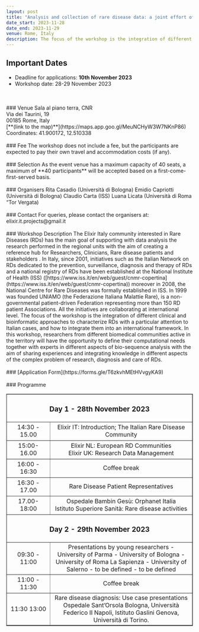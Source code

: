```yaml
---
layout: post
title: "Analysis and collection of rare disease data: a joint effort of biomedical and bioinformatics research communities."
date_start: 2023-11-28
date_end: 2023-11-29
venue: Rome, Italy
description: The focus of the workshop is the integration of different clinical and bioinformatic approaches to characterize RDs with a particular attention to Italian cases, and how to integrate them into an international framework. In this workshop, researchers from different biomedical communities active in the territory will have the opportunity to define their computational needs together with experts in different aspects of bio-sequence analysis with the aim of sharing experiences and integrating knowledge in different aspects of the complex problem of research, diagnosis and care of RDs.
---
```



## Important Dates
- Deadline for applications: **10th November 2023**
- Workshop date: 28-29 November 2023
<br>
<br>
### Venue
Sala al piano terra, CNR <br>
Via dei Taurini, 19 <br>
00185 Rome, Italy <br>
[**(link to the map)**](https://maps.app.goo.gl/MeuNCHyW3W7NKnP86) <br>
Coordinates: 41.900172, 12.510338
<br>
<br>
### Fee
The workshop does not include a fee, but the participants are expected to pay their own 
travel and accommodation costs (if any).
<br>
<br>
### Selection
As the event venue has a maximum capacity of 40 seats, a maximum of **40 participants** will be accepted based on a first-come-first-served basis. 
<br>
<br>
### Organisers
Rita Casadio (Università di Bologna)
Emidio Capriotti (Università di Bologna)
Claudio Carta (ISS)
Luana Licata (Università di Roma “Tor Vergata)
<br>
<br>
### Contact 
For queries, please contact the organisers at: elixir.it.projects@gmail.it
<br>
<br>
### Workshop Description 
The Elixir Italy community interested in Rare Diseases (RDs) has the main goal of supporting with data analysis the research performed in the regional units with the aim of creating a reference hub for Researchers, Clinicians, Rare disease patients and stakeholders . In Italy, since 2001, initiatives such as the Italian Network on RDs dedicated to the prevention, surveillance, diagnosis and therapy of RDs and a national registry of RDs have been established at the National Institute of Health (ISS) ([https://www.iss.it/en/web/guest/cnmr-copertina](https://www.iss.it/en/web/guest/cnmr-copertina)) moreover in 2008, the National Centre for Rare Diseases was formally established in  ISS. In 1999 was founded UNIAMO (the Federazione Italiana Malattie Rare), is a non-governmental patient-driven Federation representing more than 150  RD patient Associations. All the initiatives are collaborating at international level. The focus of the workshop is the integration of different clinical and bioinformatic approaches to characterize RDs with a particular attention to Italian cases, and how to integrate them into an international framework. In this workshop, researchers from different biomedical communities active in the territory will have the opportunity to define their computational needs together with experts in different aspects of bio-sequence analysis with the aim of sharing experiences and integrating knowledge in different aspects of the complex problem of research, diagnosis and care of RDs.
<br>
<br>
### [Application Form](https://forms.gle/T6zkvhMEtHVvgyKA9)
<br>
<br>
### Programme
<table border="1" width="700">
  <tr>
    <td colspan="4" align="center"><h3> Day 1 - 28th November 2023</h3></td>
  </tr>
  <tr>
    <td height="50" width="100" align=center>14:30 - 15.00</td>
    <td height="50" align=center> Elixir IT: Introduction; The Italian Rare Disease Community</td>
    
  </tr>
  <tr>
    <td height="50" width="100" align="center">15:00-16.00</td>
    <td height="50" align=center>Elixir NL: European RD Communities <br> Elixir UK: Research Data Management</td>
   </tr>
  <tr>
   <td height="50" width="100" align="center">16:00 - 16:30</td>
    <td colspan="3" height="50" align=center>Coffee break</td>
     </tr>

  <tr>
    <td height="50" width="100" align="center">16:30 - 17.00</td>
    <td height="50" align=center>Rare Disease Patient Representatives</td>
    </tr>
  <tr>
    <td height="50" width="100" align="center">17.00-18:00</td>
    <td height="50" align=center>Ospedale Bambin Gesù: Orphanet Italia <br> Istituto Superiore Sanità: Rare disease activities</td>
    </tr>
  <tr>
   <td colspan="4" align="center"><h3>Day 2 - 29th November 2023</h3></td>
  </tr>
  <tr>
   <td height="50" width="100" align=center>09:30 - 11:00</td>
   <td height="50" align=center>Presentations by young researchers  
- University of Parma
- University of Bologna
- University of Roma La Sapienza
- University of Salerno
- to be defined
- to be defined
</td>
  </tr>

   <tr>
    <td height="50" width="100" align="center">11:00 - 11:30</td>
    <td colspan="3" height="50" align=center> Coffee break</td>
   </tr>
  <tr>
    <td height="50" width="100" align="center">11:30 13:00</td>
    <td height="50" align=center>Rare disease diagnosis: Use case presentations <br>
Ospedale Sant’Orsola Bologna, Università Federico II Napoli, Istituto Gaslini Genova, Università di Torino.</td>

  </tr>
</table>
